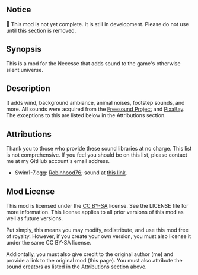 ## Notice
🔔 This mod is not yet complete. It is still in development. Please do not use until this section is removed.

## Synopsis
This is a mod for the Necesse that adds sound to the game's otherwise silent universe.

## Description
It adds wind, background ambiance, animal noises, footstep sounds, and more. All sounds were acquired from the [Freesound Project](https://freesound.org/) and [PixaBay](https://pixabay.com/). The exceptions to this are listed below in the Attributions section.

## Attributions
Thank you to those who provide these sound libraries at no charge. This list is not comprehensive. If you feel you should be on this list, please contact me at my GitHub account's email address.
- Swim1-7.ogg: [Robinhood76](https://freesound.org/people/Robinhood76/); sound at [this link](https://freesound.org/people/Robinhood76/sounds/317067/). 

## Mod License
This mod is licensed under the [CC BY-SA](https://wiki.creativecommons.org/wiki/ShareAlike_interpretation) license. See the LICENSE file for more information. This license applies to all prior versions of this mod as well as future versions.

Put simply, this means you may modify, redistribute, and use this mod free of royalty. However, if you create your own version, you must also license it under the same CC BY-SA license.

Addiontally, you must also give credit to the original author (me) and provide a link to the original mod (this page). You must also attribute the sound creators as listed in the Attributions section above.
